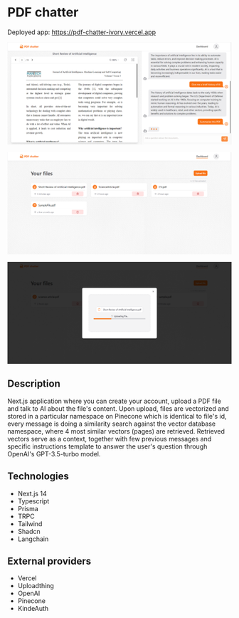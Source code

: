 # PDF chatter

Deployed app: https://pdf-chatter-ivory.vercel.app

![alt text](public/FinishedApp.png)

![alt text](public/3.png)

![alt text](public/1.png)

## Description

Next.js application where you can create your account, upload a PDF file and talk to AI about the file's content.
Upon upload, files are vectorized and stored in a particular namespace on Pinecone which is identical to file's id, every message is doing a similarity search against the vector database namespace, where 4 most similar vectors (pages) are retrieved. Retrieved vectors serve as a context, together with few previous messages and specific instructions template to answer the user's question through OpenAI's GPT-3.5-turbo model.

## Technologies

- Next.js 14
- Typescript
- Prisma
- TRPC
- Tailwind
- Shadcn
- Langchain

## External providers

- Vercel
- Uploadthing
- OpenAI
- Pinecone
- KindeAuth

